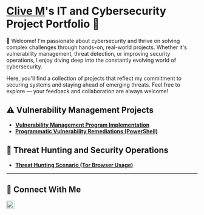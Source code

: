 # <a href="https://www.linkedin.com/in/mclive/">Clive M</a>'s IT and Cybersecurity Project Portfolio 🔐

👋 Welcome!
I'm passionate about cybersecurity and thrive on solving complex challenges through hands-on, real-world projects. Whether it's vulnerability management, threat detection, or improving security operations, I enjoy diving deep into the constantly evolving world of cybersecurity.

Here, you'll find a collection of projects that reflect my commitment to securing systems and staying ahead of emerging threats. Feel free to explore — your feedback and collaboration are always welcome!

## ⚠️ Vulnerability Management Projects

- **[Vulnerability Management Program Implementation](https://github.com/cmade/vulnerability-management-program-/tree/main)**
- **[Programmatic Vulnerability Remediations (PowerShell)](https://github.com/cmade/cmade/blob/main/STIGS/README.md)**

## 🚨 Threat Hunting and Security Operations

- **[Threat Hunting Scenario (Tor Browser Usage)](https://#)**

<hr/>

## 🤳 Connect With Me

[<img align="left" alt="___________ | LinkedIn" width="22px" src="https://cdn.jsdelivr.net/npm/simple-icons@v3/icons/linkedin.svg" />][linkedin]

[linkedin]: https://www.linkedin.com/in/mclive/

<!--
<img width="35" alt="image" src="https://github.com/user-attachments/assets/2f41c7cd-5ea8-4475-b451-a37161b6c3fb"> 
<img width="35" alt="image" src="https://github.com/user-attachments/assets/77649969-9910-4994-8b96-74a116cfb2a8">
-->
